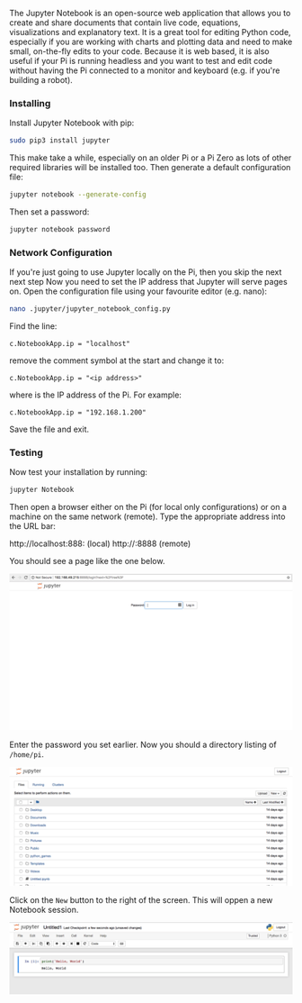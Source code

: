 
The Jupyter Notebook is an open-source web application that allows you to create and share documents that contain live code, equations, visualizations and explanatory text.  It is a great tool for editing Python code, especially if you are working with charts and plotting data and need to make small, on-the-fly edits to your code. Because it is web based, it is also useful if your Pi is running headless and you want to test and edit code without having the Pi connected to a monitor and keyboard (e.g. if you're building a robot).

### Installing

Install Jupyter Notebook with pip:

```bash
sudo pip3 install jupyter
```

This make take a while, especially on an older Pi or a Pi Zero as lots of other required libraries will be installed too.  Then generate a default configuration file:
```bash
jupyter notebook --generate-config
```
Then set a password:
```bash
jupyter notebook password
```


### Network Configuration

If you're just going to use Jupyter locally on the Pi, then you skip the next next step Now you need to set the IP address that Jupyter will serve pages on. Open the configuration file using your favourite editor (e.g. nano):
```bash
nano .jupyter/jupyter_notebook_config.py
```
Find the line:
```
c.NotebookApp.ip = "localhost"
```

remove the comment symbol at the start and change it to:

```
c.NotebookApp.ip = "<ip address>"
```

where _<ip address>_ is the IP address of the Pi. For example:

```
c.NotebookApp.ip = "192.168.1.200"
```
Save the file and exit.

### Testing
Now test your installation by running:

```bash
jupyter Notebook
```

Then open a browser either on the Pi (for local only configurations) or on a machine on the same network (remote).  Type the appropriate address into the URL bar:

http://localhost:888: (local)
http://<ipaddress>:8888 (remote)

You should see a page like the one below.

![login](images/image1.png)

Enter the password you set earlier. Now you should a directory listing of `/home/pi`.

![directory](images/image2.png)

Click on the `New` button to the right of the screen. This will oppen a new Notebook session.

![session](images/image3.png)
